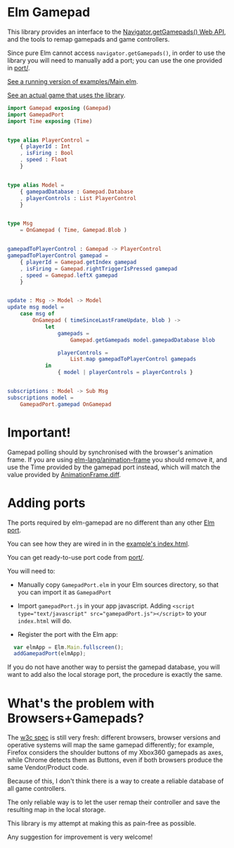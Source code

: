 Elm Gamepad
===========

This library provides an interface to the [Navigator.getGamepads() Web API](https://developer.mozilla.org/en-US/docs/Web/API/Navigator/getGamepads),
and the tools to remap gamepads and game controllers.

Since pure Elm cannot access `navigator.getGamepads()`, in order to use the
library you will need to manually add a port; you can use the one provided in
[port/](https://github.com/xarvh/elm-gamepad/tree/master/port).

[See a running version of examples/Main.elm](https://xarvh.github.io/elm-gamepad/).

[See an actual game that uses the library](https://xarvh.github.io/elm-haifisch/).


```elm
import Gamepad exposing (Gamepad)
import GamepadPort
import Time exposing (Time)


type alias PlayerControl =
    { playerId : Int
    , isFiring : Bool
    , speed : Float
    }


type alias Model =
    { gamepadDatabase : Gamepad.Database
    , playerControls : List PlayerControl
    }


type Msg
    = OnGamepad ( Time, Gamepad.Blob )


gamepadToPlayerControl : Gamepad -> PlayerControl
gamepadToPlayerControl gamepad =
    { playerId = Gamepad.getIndex gamepad
    , isFiring = Gamepad.rightTriggerIsPressed gamepad
    , speed = Gamepad.leftX gamepad
    }


update : Msg -> Model -> Model
update msg model =
    case msg of
        OnGamepad ( timeSinceLastFrameUpdate, blob ) ->
            let
                gamepads =
                    Gamepad.getGamepads model.gamepadDatabase blob

                playerControls =
                    List.map gamepadToPlayerControl gamepads
            in
                { model | playerControls = playerControls }


subscriptions : Model -> Sub Msg
subscriptions model =
    GamepadPort.gamepad OnGamepad

```



Important!
==========

Gamepad polling should by synchronised with the browser's animation frame.
If you are using [elm-lang/animation-frame](http://package.elm-lang.org/packages/elm-lang/animation-frame/latest)
you should remove it, and use the Time provided by the gamepad port instead,
which will match the value provided by [AnimationFrame.diff](http://package.elm-lang.org/packages/elm-lang/animation-frame/latest/AnimationFrame#diffs).



Adding ports
============

The ports required by elm-gamepad are no different than any other [Elm port](https://guide.elm-lang.org/interop/javascript.html).

You can see how they are wired in in the [example's index.html](https://github.com/xarvh/elm-gamepad/blob/master/examples/index.html).

You can get ready-to-use port code from [port/](https://github.com/xarvh/elm-gamepad/tree/master/port).

You will need to:

* Manually copy `GamepadPort.elm` in your Elm sources directory, so that you can import it as `GamepadPort`

* Import `gamepadPort.js` in your app javascript.
Adding `<script type="text/javascript" src="gamepadPort.js"></script>` to your `index.html` will do.

* Register the port with the Elm app:
```javascript
  var elmApp = Elm.Main.fullscreen();
  addGamepadPort(elmApp);
```

If you do not have another way to persist the gamepad database, you will want
to add also the local storage port, the procedure is exactly the same.



What's the problem with Browsers+Gamepads?
==========================================

The [w3c spec](https://www.w3.org/TR/gamepad/) is still very fresh: different
browsers, browser versions and operative systems will map the same gamepad
differently; for example, Firefox considers the shoulder buttons of my Xbox360
gamepads as axes, while Chrome detects them as Buttons, even if both browsers
produce the same Vendor/Product code.

Because of this, I don't think there is a way to create a reliable database of
all game controllers.

The only reliable way is to let the user remap their controller and save the
resulting map in the local storage.

This library is my attempt at making this as pain-free as possible.

Any suggestion for improvement is very welcome!

